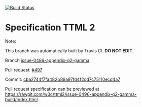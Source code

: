[![Build Status](https://travis-ci.org/w3c/ttml2.svg?branch=issue-0496-appendix-q2-gamma)](https://travis-ci.org/w3c/ttml2)


# Specification TTML 2


Note:


This branch was automatically built by Travis CI. <b>DO NOT EDIT</b>.


 Branch [issue-0496-appendix-q2-gamma](https://github.com/w3c/ttml2/tree/issue-0496-appendix-q2-gamma)


 Pull request: [#497](https://github.com/w3c/ttml2/pull/497)


 Commit: [cba2744f7fa482b89a97fd4f2cd7c75110ecd4a7](https://github.com/w3c/ttml2/commit/cba2744f7fa482b89a97fd4f2cd7c75110ecd4a7)

Pull request specification can be previewed at https://rawgit.com/w3c/ttml2/issue-0496-appendix-q2-gamma-build/index.html



